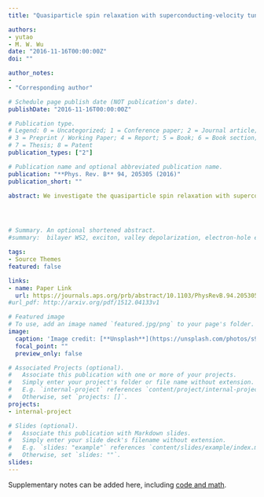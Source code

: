 ```yaml
---
title: "Quasiparticle spin relaxation with superconducting-velocity tunable state in GaAs (100) quantum wells in proximity to s-wave superconductor"

authors:
- yutao
- M. W. Wu
date: "2016-11-16T00:00:00Z"
doi: ""

author_notes:
- 
- "Corresponding author"

# Schedule page publish date (NOT publication's date).
publishDate: "2016-11-16T00:00:00Z"

# Publication type.
# Legend: 0 = Uncategorized; 1 = Conference paper; 2 = Journal article;
# 3 = Preprint / Working Paper; 4 = Report; 5 = Book; 6 = Book section;
# 7 = Thesis; 8 = Patent
publication_types: ["2"]

# Publication name and optional abbreviated publication name.
publication: "**Phys. Rev. B** 94, 205305 (2016)"
publication_short: ""

abstract: We investigate the quasiparticle spin relaxation with superconducting velocity tunable state in GaAs (100) quantum wells in proximity to an s-wave superconductor. We first present the influence of the supercurrent on the quasiparticle state in GaAs (100) quantum wells, which can be tuned by the superconducting velocity. Rich features such as the suppressed Cooper pairings, large quasiparticle density and nonmonotonically tunable momentum current can be realized by varying the superconducting velocity. In the degenerate regime, the quasiparticle Fermi surface is composed by two arcs, referred to as Fermi arcs, which are contributed by the electron- and holelike branches. The Dyakonov-Perel spin relaxation is then explored, and intriguing physics is revealed when the Fermi arc emerges. Specifically, when the order parameter tends to zero, it is found that the branch-mixing scattering is forbidden in the quasielectron band. When the condensation process associated with the annihilation of the quasielectron and quasihole is slow, this indicates that the electron- and holelike Fermi arcs in the quasielectron band are independent. The open structure of the Fermi arc leads to the nonzero angular average of the effective magnetic field due to the spin-orbit coupling, which acts as an effective Zeeman field. This Zeeman field leads to spin oscillations even in the strong-scattering regime. Moreover, in the strong-scattering regime, we show that the open structure of the Fermi arc also leads to the insensitiveness of the spin relaxation to the momentum scattering, in contrast to the conventional motional narrowing situation. Nevertheless, with a finite order parameter, the branch-mixing scattering can be triggered, opening the interbranch spin relaxation channel, which is dominant in the strong-scattering regime. In contrast to the situation with an extremely small order parameter, due to the interbranch channel, the spin oscillations vanish and the spin relaxation exhibits a motional narrowing feature in the strong-scattering regime.




# Summary. An optional shortened abstract.
#summary:  bilayer WS2, exciton, valley depolarization, electron-hole exchange interactions.

tags:
- Source Themes
featured: false

links:
- name: Paper Link
  url: https://journals.aps.org/prb/abstract/10.1103/PhysRevB.94.205305
#url_pdf: http://arxiv.org/pdf/1512.04133v1

# Featured image
# To use, add an image named `featured.jpg/png` to your page's folder. 
image:
  caption: 'Image credit: [**Unsplash**](https://unsplash.com/photos/s9CC2SKySJM)'
  focal_point: ""
  preview_only: false

# Associated Projects (optional).
#   Associate this publication with one or more of your projects.
#   Simply enter your project's folder or file name without extension.
#   E.g. `internal-project` references `content/project/internal-project/index.md`.
#   Otherwise, set `projects: []`.
projects:
- internal-project

# Slides (optional).
#   Associate this publication with Markdown slides.
#   Simply enter your slide deck's filename without extension.
#   E.g. `slides: "example"` references `content/slides/example/index.md`.
#   Otherwise, set `slides: ""`.
slides:
---
```


Supplementary notes can be added here, including [code and math](https://sourcethemes.com/academic/docs/writing-markdown-latex/).
